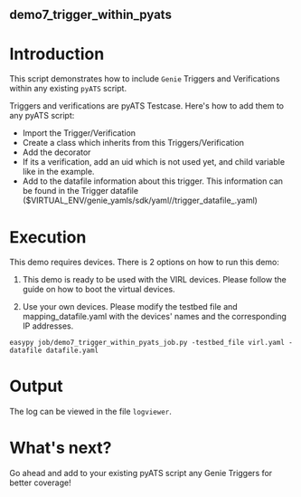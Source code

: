 ## demo7_trigger_within_pyats

# Introduction

This script demonstrates how to include `Genie` Triggers and Verifications
within any existing `pyATS` script.

Triggers and verifications are pyATS Testcase. Here's how to add them to any
pyATS script:

* Import the Trigger/Verification
* Create a class which inherits from this Triggers/Verification
* Add the decorator
* If its a verification, add an uid which is not used yet, and child variable like in the example.
* Add to the datafile information about this trigger. This information can be found in the Trigger datafile
  ($VIRTUAL_ENV/genie_yamls/sdk/yaml/<os>/trigger_datafile_<os>.yaml)

# Execution

This demo requires devices. There is 2 options on how to run this demo:

1) This demo is ready to be used with the VIRL devices. Please follow the guide
   <here> on how to boot the virtual devices.

2) Use your own devices. Please modify the testbed file and mapping_datafile.yaml
   with the devices' names and the corresponding IP addresses.

```
easypy job/demo7_trigger_within_pyats_job.py -testbed_file virl.yaml -datafile datafile.yaml
```

# Output

The log can be viewed in the file `logviewer`.

# What's next?

Go ahead and add to your existing pyATS script any Genie Triggers for better coverage!

